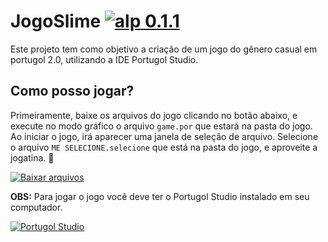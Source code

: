 # JogoSlime [![alp 0.1.1](https://img.shields.io/badge/versão_atual-alpha_0.1.1-4169E1.svg)](https://github.com/Mateus-Hirt/JogoSlime/archive/master.zip)

Este projeto tem como objetivo a criação de um jogo do gênero casual em portugol 2.0, utilizando a IDE Portugol Studio.


## Como posso jogar?
Primeiramente, baixe os arquivos do jogo clicando no botão abaixo, e execute no modo gráfico o arquivo `game.por` que estará na pasta do jogo.
Ao iniciar o jogo, irá aparecer uma janela de seleção de arquivo. Selecione o arquivo `ME SELECIONE.selecione` que está na pasta do jogo, e aproveite a jogatina. :rocket:

[![Baixar arquivos](https://img.shields.io/badge/Baixar-Arquivos_do_jogo-4169E1.svg?style=for-the-badge&logo=github)](https://github.com/Mateus-Hirt/JogoSlime/archive/master.zip)

**OBS:** Para jogar o jogo você deve ter o Portugol Studio instalado em seu computador.

[![Portugol Studio](https://img.shields.io/badge/Repositório-{Portugol_Studio}-4169E1.svg?style=for-the-badge&logo=github)](https://github.com/UNIVALI-LITE/Portugol-Studio)
